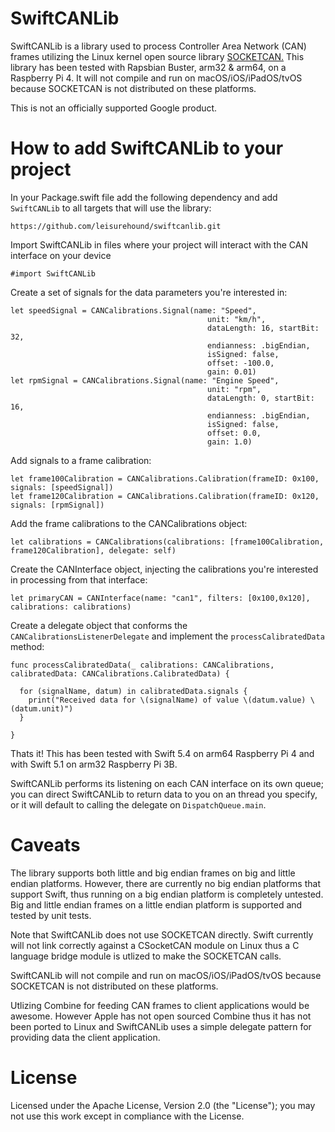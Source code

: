# SwiftCANLib

SwiftCANLib is a library used to process Controller Area Network (CAN) frames utilizing the Linux kernel open source library [SOCKETCAN.](https://www.kernel.org/doc/Documentation/networking/can.txt)
This library has been tested with Rapsbian Buster, arm32 & arm64, on a Raspberry Pi 4.  It will not compile and run on macOS/iOS/iPadOS/tvOS because SOCKETCAN is not distributed on these platforms.

This is not an officially supported Google product.

# How to add SwiftCANLib to your project
In your Package.swift file add the following dependency and add `SwiftCANLib` to all targets that will use the library:
```
https://github.com/leisurehound/swiftcanlib.git
```
Import SwiftCANLib in files where your project will interact with the CAN interface on your device
```
#import SwiftCANLib
```
Create a set of signals for the data parameters you're interested in:
```
let speedSignal = CANCalibrations.Signal(name: "Speed",
                                            unit: "km/h",
                                            dataLength: 16, startBit: 32,
                                            endianness: .bigEndian,
                                            isSigned: false,
                                            offset: -100.0,
                                            gain: 0.01)
let rpmSignal = CANCalibrations.Signal(name: "Engine Speed",
                                            unit: "rpm",
                                            dataLength: 0, startBit: 16,
                                            endianness: .bigEndian,
                                            isSigned: false,
                                            offset: 0.0,
                                            gain: 1.0)
```
Add signals to a frame calibration:
```
let frame100Calibration = CANCalibrations.Calibration(frameID: 0x100, signals: [speedSignal])
let frame120Calibration = CANCalibrations.Calibration(frameID: 0x120, signals: [rpmSignal])
```
Add the frame calibrations to the CANCalibrations object:
```
let calibrations = CANCalibrations(calibrations: [frame100Calibration, frame120Calibration], delegate: self)
```
Create the CANInterface object, injecting the calibrations you're interested in processing from that interface:
```
let primaryCAN = CANInterface(name: "can1", filters: [0x100,0x120], calibrations: calibrations)

```
Create a delegate object that conforms the `CANCalibrationsListenerDelegate` and implement the `processCalibratedData` method:
```
func processCalibratedData(_ calibrations: CANCalibrations, calibratedData: CANCalibrations.CalibratedData) {

  for (signalName, datum) in calibratedData.signals {
    print("Received data for \(signalName) of value \(datum.value) \(datum.unit)")
  }

}
```
Thats it!  This has been tested with Swift 5.4 on arm64 Raspberry Pi 4 and with Swift 5.1 on arm32 Raspberry Pi 3B.

SwiftCANLib performs its listening on each CAN interface on its own queue; you can direct SwiftCANLib to return data to you on an thread you specify, or it will default to calling the delegate on `DispatchQueue.main`.

# Caveats

The library supports both little and big endian frames on big and little endian platforms.  However, there are currently no big endian platforms that support Swift, thus running on a big endian platform is completely untested.  Big and little endian frames on a little endian platform is supported and tested by unit tests.

Note that SwiftCANLib does not use SOCKETCAN directly.  Swift currently will not link correctly against a CSocketCAN module on Linux thus a C language bridge module is utlized to make the SOCKETCAN calls.

SwiftCANLib will not compile and run on macOS/iOS/iPadOS/tvOS because SOCKETCAN is not distributed on these platforms.

Utlizing Combine for feeding CAN frames to client applications would be awesome.  However Apple has not open sourced Combine thus it has not been ported to Linux and SwiftCANLib uses a simple delegate pattern for providing data the client application.

# License
Licensed under the Apache License, Version 2.0 (the "License"); you may not use this work except in compliance with the License.

